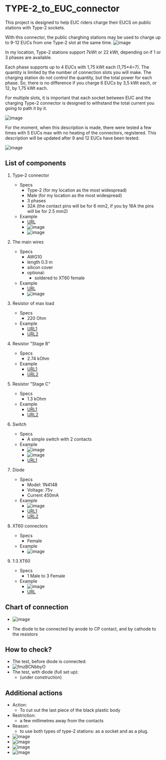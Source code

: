 # TYPE-2_to_EUC_connector

This project is designed to help EUC riders charge their EUCS on public stations with Type-2 sockets.

With this connector, the public charghing stations may be used to charge up to 9-12 EUCs from one Type-2 slot at the same time.
![image](https://github.com/user-attachments/assets/29569a1c-80a8-4b43-9e5a-b522e3135be4)

In my location, Type-2 stations support 7kWt or 22 kWt, depending on if 1 or 3 phases are available.

Each phase supports up to 4 EUCs with 1,75 kWt each (1,75*4=7). The quantity is limited by the number of connection slots you will make. The charging station do not control the quantity, but the total power for each phase. So, there is no difference if you charge 6 EUCs by 3,5 kWt each, or 12, by 1,75 kWt each.

For multiple slots, it is important that each socket between EUC and the charging Type-2 connector is designed to withstand the total current you going to path it by it. 

![image](https://github.com/user-attachments/assets/a3609b37-7de3-4c97-8f92-d3f9c73f5162)

For the moment, when this description is made, there were tested a few times with 5 EUCs max with no heating of the connectors, registered. This description will be updated after 9 and 12 EUCs have been tested.

![image](https://github.com/user-attachments/assets/9d256e85-899c-489f-bc3d-43122fa341ab)

## List of components

1. Type-2 connector
   - Specs
     - Type-2 (for my location as the most widespread)
     - Male (for my location as the most widespread)
     - 3 phases
     - 32A (the contact pins will be for 6 mm2, if you by 16A the pins will be for 2.5 mm2)
   - Example
     - [URL](https://a.aliexpress.com/_ExlY7cO)
     - ![image](https://github.com/user-attachments/assets/3b6ad6c7-9cfe-4858-a460-cb37da181c0e)
     - ![image](https://github.com/user-attachments/assets/9fff3809-4be0-449d-bb1c-9b77d4ef7690)

2. The main wires
   - Specs
     - AWG10
     - length 0.3 m
     - silicon cover
     - optional:
       - soldered to XT60 female
   - Example
     - [URL](https://a.aliexpress.com/_EItfFi2)
     - ![image](https://github.com/user-attachments/assets/e383f741-4dc6-4243-bb04-241e92cca410)
       
3. Resistor of max load
   - Specs
     - 220 Ohm
   - Example
     - [URL1](https://www.amazon.com/Projects-Resistors-Watt-Choose-Quantity/dp/B00CVZ3YOQ?th=1)
     - [URL2](https://imrad.com.ua/ua/pr01-220r-5)
4. Resistor "Stage B"
   - Specs
     - 2.74 kOhm
   - Example
     - [URL1](https://www.amazon.com/2-74K-Metal-Resistor-Piece-271-2-74K-RC/dp/B07GPFHFCN)
     - [URL2](https://vseplus.com/ua/product/radiodetali-mikroshemy/294-rezistory-potenciometry-kvarcevye-rezonatory/f-p140_24355-p81_25143)
5. Resistor "Stage C"
   - Specs
     - 1.3 kOhm
   - Example
     - [URL1](https://www.amazon.com/uxcell-Tolerance-Resistance-Electronic-Experiments/dp/B07PPVDHN8)
     - [URL2](https://epts.com.ua/ua/p1110345629-rezistor-mlt-0125.html)
6. Switch
   - Specs
     - A simple switch with 2 contacts
   - Example
     - ![image](https://github.com/user-attachments/assets/69253b10-ff74-4c31-a425-450f670260c1)
     - ![image](https://github.com/user-attachments/assets/73387a6d-8ced-4b73-894b-309f200f44a1)
     - [URL1](https://www.amazon.com/DaierTek-250VAC-Rocker-KCD1-101-Plastic/dp/B07S2QJKTX)
7. Diode
    - Specs
      - Model: 1N4148
      - Voltage: 75v
      - Current 450mA
    - Example
      - ![image](https://github.com/user-attachments/assets/0b63c7c0-df80-4954-a9b6-21680726ed74)
      - [URL1](https://www.amazon.com/100-Pieces-1N4148-Switching-High-Speed/dp/B079KJ91JZ/ref=sr_1_1)
      - [URL2](https://imrad.com.ua/ua/1n4148-1-1-437993)
8. XT60 connectors
   - Specs
      - Female
   - Example
      - ![image](https://github.com/user-attachments/assets/0c6b3df7-ed5a-4bcd-9ad6-d8393e5fdb4d)
9. 1:3 XT60
   - Specs
      - 1 Male to 3 Female
   - Example
      - ![image](https://github.com/user-attachments/assets/c66f23b4-7275-4b7f-bad3-10ee4fa50bba)
      - [URL](https://a.aliexpress.com/_EjiTLKS)
 

## Chart of connection
   - ![image](https://github.com/user-attachments/assets/4734bf06-d097-41db-a786-af016976ede1)

   - The diode to be connected by anode to CP contact, and by cathode to the resistors

## How to check?
   - The test, before diode is connected:
   - ![fmzBCNbbyO](https://github.com/user-attachments/assets/42447675-68e1-444d-8844-5123ba8cb7ab)
   - The test, with diode (full set up):
      - (under construction)



## Additional actions
   - Action:
     - To cut out the last piece of the black plastic body
   - Restriction:
     - a few millimetres away from the contacts
   - Reason:
     - to use both types of type-2 stations: as a socket and as a plug.
   - ![image](https://github.com/user-attachments/assets/e840a113-fe82-49e7-a8f1-07dca36e552f)
   - ![image](https://github.com/user-attachments/assets/896e5efd-7746-4b21-be3b-fe181e343290)
   - ![image](https://github.com/user-attachments/assets/890303e6-bd36-4768-8e4b-2298ccd9d388)
   - ![image](https://github.com/user-attachments/assets/f05557ef-4dc9-4ad3-9814-5269cbb278d3)







